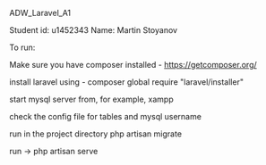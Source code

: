 ADW_Laravel_A1

Student id: u1452343
Name: Martin Stoyanov

To run:

Make sure you have composer installed - https://getcomposer.org/

install laravel using - composer global require "laravel/installer"

start mysql server from, for example, xampp

check the config file for tables and mysql username

run in the project directory php artisan migrate

run -> php artisan serve